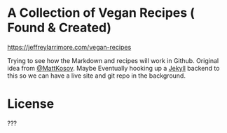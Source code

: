 # A Collection of Vegan Recipes ( Found & Created)

https://jeffreylarrimore.com/vegan-recipes

Trying to see how the Markdown and recipes will work in Github.
Original idea from [@MattKosoy](https://github.com/MattKosoy).
Maybe Eventually hooking up a [Jekyll](http://jekyllrb.com)
backend to this so we can have a live site and git repo in the background.

# License

???
